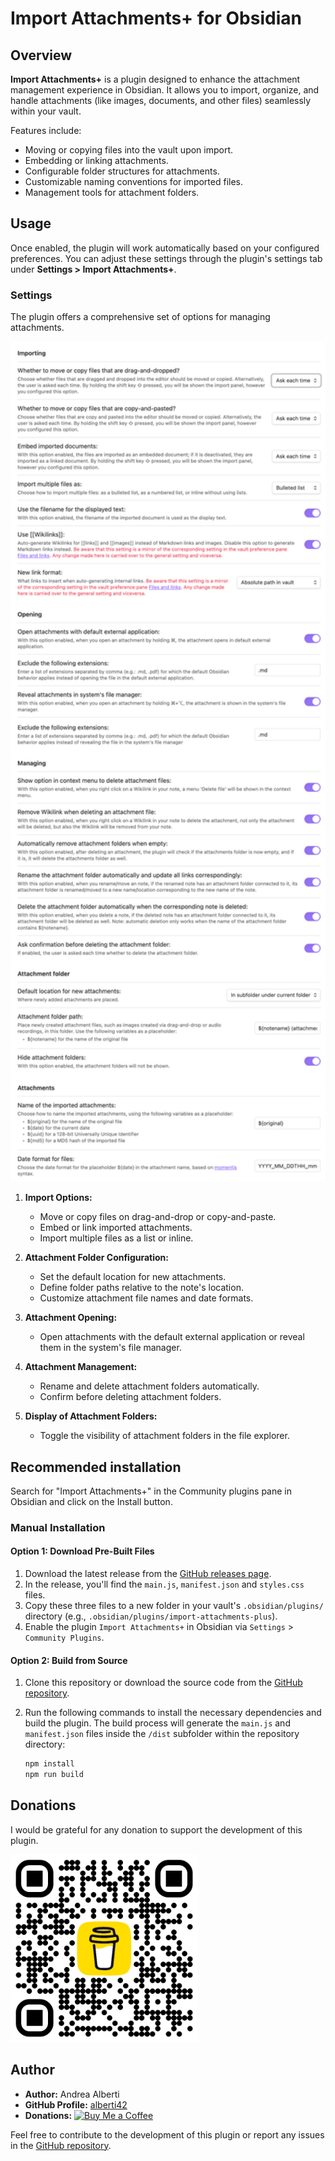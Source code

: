 # Import Attachments+ for Obsidian

## Overview
**Import Attachments+** is a plugin designed to enhance the attachment management experience in Obsidian. It allows you to import, organize, and handle attachments (like images, documents, and other files) seamlessly within your vault. 

Features include:
- Moving or copying files into the vault upon import.
- Embedding or linking attachments.
- Configurable folder structures for attachments.
- Customizable naming conventions for imported files.
- Management tools for attachment folders.

## Usage
Once enabled, the plugin will work automatically based on your configured preferences. You can adjust these settings through the plugin's settings tab under **Settings > Import Attachments+**.

### Settings
The plugin offers a comprehensive set of options for managing attachments.

<div align="left">
    <img src="docs/images/screenshot.png" width=600 alt="Screenshot settings"/>
</div>

1. **Import Options:**
   - Move or copy files on drag-and-drop or copy-and-paste.
   - Embed or link imported attachments.
   - Import multiple files as a list or inline.

2. **Attachment Folder Configuration:**
   - Set the default location for new attachments.
   - Define folder paths relative to the note's location.
   - Customize attachment file names and date formats.

3. **Attachment Opening:**
   - Open attachments with the default external application or reveal them in the system's file manager.

4. **Attachment Management:**
   - Rename and delete attachment folders automatically.
   - Confirm before deleting attachment folders.

5. **Display of Attachment Folders:**
   - Toggle the visibility of attachment folders in the file explorer.

## Recommended installation

Search for "Import Attachments+" in the Community plugins pane in Obsidian and click on the Install button. 

### Manual Installation

#### Option 1: Download Pre-Built Files

1. Download the latest release from the [GitHub releases page](https://github.com/alberti42/obsidian-import-attachments-plus/releases).
2. In the release, you'll find the `main.js`, `manifest.json` and `styles.css` files.
3. Copy these three files to a new folder in your vault's `.obsidian/plugins/` directory (e.g., `.obsidian/plugins/import-attachments-plus`).
4. Enable the plugin `Import Attachments+` in Obsidian via `Settings` > `Community Plugins`.

#### Option 2: Build from Source

1. Clone this repository or download the source code from the [GitHub repository](https://github.com/alberti42/obsidian-import-attachments-plus).
2. Run the following commands to install the necessary dependencies and build the plugin. The build process will generate the `main.js` and `manifest.json` files inside the `/dist` subfolder within the repository directory:

	```bash
   npm install
   npm run build
	```
 
## Donations
I would be grateful for any donation to support the development of this plugin.

[<img src="docs/images/buy_me_coffee.png" width=300 alt="Buy Me a Coffee QR Code"/>](https://buymeacoffee.com/alberti)

## Author
- **Author:** Andrea Alberti
- **GitHub Profile:** [alberti42](https://github.com/alberti42)
- **Donations:** [![Buy Me a Coffee](https://img.shields.io/badge/Donate-Buy%20Me%20a%20Coffee-orange)](https://buymeacoffee.com/alberti)

Feel free to contribute to the development of this plugin or report any issues in the [GitHub repository](https://github.com/alberti42/import-attachments-plus/issues).
